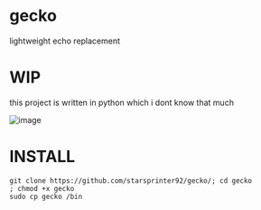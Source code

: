 # gecko

lightweight echo replacement

# WIP

this project is written in python which i dont know that much


![image](https://github.com/user-attachments/assets/d4131110-90e7-41f1-8a6b-f9e3f68ab30e)

# INSTALL

```
git clone https://github.com/starsprinter92/gecko/; cd gecko
; chmod +x gecko
sudo cp gecko /bin
```
